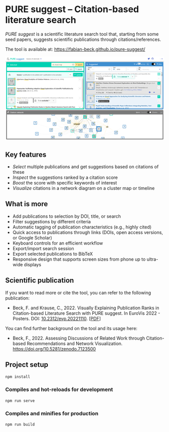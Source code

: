 # PURE suggest – Citation-based literature search

*PURE suggest* is a scientific literature search tool that, starting from some seed papers, suggests scientific publications through citations/references.

The tool is available at: https://fabian-beck.github.io/pure-suggest/

![Interface of PURE suggest](pure_suggest.png)

## Key features

* *Select* multiple publications and get suggestions based on citations of these
* *Inspect* the suggestions ranked by a citation score
* *Boost* the score with specific keywords of interest
* *Visualize* citations in a network diagram on a cluster map or timeline

## What is more

* Add publications to selection by DOI, title, or search
* Filter suggestions by different criteria
* Automatic tagging of publication characteristics (e.g., highly cited)
* Quick access to publications through links (DOIs, open access versions, or Google Scholar)
* Keyboard controls for an efficient workflow
* Export/import search session
* Export selected publications to BibTeX
* Responsive design that supports screen sizes from phone up to ultra-wide displays

## Scientific publication

If you want to read more or cite the tool, you can refer to the following publication:

* Beck, F. and Krause, C., 2022. Visually Explaining Publication Ranks in Citation-based Literature Search with PURE suggest. In EuroVis 2022 - Posters. DOI: [10.2312/evp.20221110](https://diglib.eg.org/handle/10.2312/evp20221110). [[PDF](https://diglib.eg.org/bitstream/handle/10.2312/evp20221110/019-021.pdf)]

You can find further background on the tool and its usage here:

* Beck, F., 2022. Assessing Discussions of Related Work through Citation-based Recommendations and Network Visualization. https://doi.org/10.5281/zenodo.7123500

## Project setup
```
npm install
```

### Compiles and hot-reloads for development
```
npm run serve
```

### Compiles and minifies for production
```
npm run build
```
